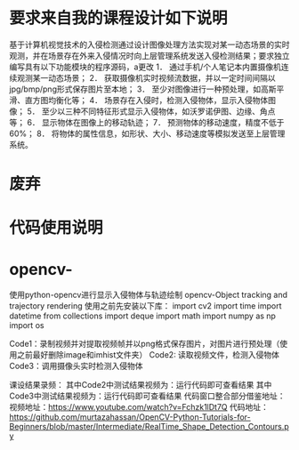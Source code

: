 # 要求来自我的课程设计如下说明
基于计算机视觉技术的入侵检测通过设计图像处理方法实现对某一动态场景的实时观测，并在场景存在外来入侵情况时向上层管理系统发送入侵检测结果；要求独立编写具有以下功能模块的程序源码，a更改
1．	通过手机/个人笔记本内置摄像机连续观测某一动态场景；
2．	获取摄像机实时视频流数据，并以一定时间间隔以jpg/bmp/png形式保存图片至本地；
3．	至少对图像进行一种预处理，如高斯平滑、直方图均衡化等；
4．	场景存在入侵时，检测入侵物体，显示入侵物体图像；
5．	至少以三种不同特征形式显示入侵物体，如沃罗诺伊图、边缘、角点等；
6．	显示物体在图像上的移动轨迹；
7．	预测物体的移动速度，精度不低于60%；
8．	将物体的属性信息，如形状、大小、移动速度等模拟发送至上层管理系统。
# 废弃
# 代码使用说明
# opencv-
使用python-opencv进行显示入侵物体与轨迹绘制 opencv-Object tracking and trajectory rendering
使用之前先安装以下库：
import cv2
import time
import datetime
from collections import deque
import math
import numpy as np
import os

Code1：录制视频并对提取视频帧并以png格式保存图片，对图片进行预处理（使用之前最好删除image和imhist文件夹）
Code2:  读取视频文件，检测入侵物体
Code3：调用摄像头实时检测入侵物体

课设结果录频：
其中Code2中测试结果视频为：运行代码即可查看结果
其中Code3中测试结果视频为：运行代码即可查看结果
代码窗口整合部分借鉴地址：
视频地址：https://www.youtube.com/watch?v=Fchzk1lDt7Q
代码地址：https://github.com/murtazahassan/OpenCV-Python-Tutorials-for-Beginners/blob/master/Intermediate/RealTime_Shape_Detection_Contours.py

